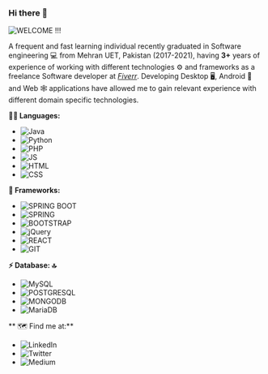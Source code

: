 ### Hi there 👋
![WELCOME !!!](https://media.giphy.com/media/3oxHQHNUMTYmCgwoog/giphy.gif)

<!--
**Muzamil-Nawaz/Muzamil-Nawaz** is a ✨ _special_ ✨ repository because its `README.md` (this file) appears on your GitHub profile.

Here are some ideas to get you started:

- 🔭 I’m currently working on ...
- 🌱 I’m currently learning ...
- 👯 I’m looking to collaborate on ...
- 🤔 I’m looking for help with ...
- 💬 Ask me about ...
- 📫 How to reach me: ...
- 😄 Pronouns: ...
- ⚡ Fun fact: ...
-->
A frequent and fast learning individual recently graduated in Software engineering 💻 from Mehran UET, Pakistan (2017-2021),
having **3+** years of experience of working with different technologies ⚙ and frameworks as a freelance Software developer at *[Fiverr](https://www.fiverr.com/users/mnizamani786/seller_dashboard)*.
Developing Desktop 🖥, Android 📱 and Web 🕸 applications have allowed me to gain relevant experience with different domain specific technologies.

**👩‍💻 Languages:**
* ![Java](https://img.shields.io/badge/Java-ED8B00?style=for-the-badge&logo=java&logoColor=white)
* ![Python](https://img.shields.io/badge/Python-3776AB?style=for-the-badge&logo=python&logoColor=white)
* ![PHP](https://img.shields.io/badge/PHP-777BB4?style=for-the-badge&logo=php&logoColor=white)
* ![JS](https://img.shields.io/badge/JavaScript-323330?style=for-the-badge&logo=javascript&logoColor=F7DF1E)
* ![HTML](https://img.shields.io/badge/HTML5-E34F26?style=for-the-badge&logo=html5&logoColor=white)
* ![CSS](https://img.shields.io/badge/CSS3-1572B6?style=for-the-badge&logo=css3&logoColor=white)

**🚀 Frameworks:**
* ![SPRING BOOT](https://img.shields.io/badge/Spring_Boot-F2F4F9?style=for-the-badge&logo=spring-boot)
* ![SPRING](https://img.shields.io/badge/Spring-6DB33F?style=for-the-badge&logo=spring&logoColor=white)
* ![BOOTSTRAP](https://img.shields.io/badge/Bootstrap-563D7C?style=for-the-badge&logo=bootstrap&logoColor=white)
* ![jQuery](https://img.shields.io/badge/jQuery-0769AD?style=for-the-badge&logo=jquery&logoColor=white)
* ![REACT](https://img.shields.io/badge/React-20232A?style=for-the-badge&logo=react&logoColor=61DAFB)
* ![GIT](https://img.shields.io/badge/Git-F05032?style=for-the-badge&logo=git&logoColor=white)

**⚡ Database: 🔝**
* ![MySQL](https://img.shields.io/badge/MySQL-00000F?style=for-the-badge&logo=mysql&logoColor=white)
* ![POSTGRESQL](https://img.shields.io/badge/PostgreSQL-316192?style=for-the-badge&logo=postgresql&logoColor=white)
* ![MONGODB](https://img.shields.io/badge/MongoDB-4EA94B?style=for-the-badge&logo=mongodb&logoColor=white)
* ![MariaDB](https://img.shields.io/badge/MariaDB-003545?style=for-the-badge&logo=mariadb&logoColor=white)

** 🗺 Find me at:**
* ![LinkedIn](https://www.linkedin.com/in/muzamil-nawaz-5b0922174/)
* ![Twitter](twitter.com/@MuzamilNawaz10)
* ![Medium](https://mzmlnwz5.medium.com/)
